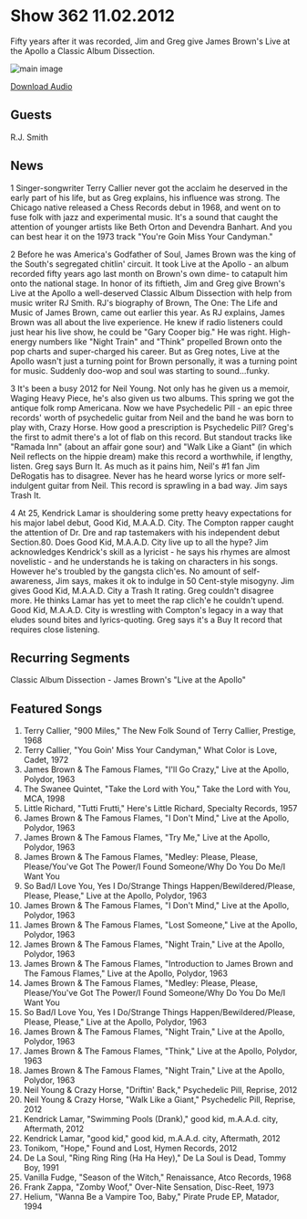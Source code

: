 # Show 362 11.02.2012
Fifty years after it was recorded, Jim and Greg give James Brown's Live at the Apollo a Classic Album Dissection.

![main image](http://www.soundopinions.org/images/2012/jamesbrown.jpg)

[Download Audio](http://audio.soundopinions.org/streams/2012/11/so_20121102.m3u)

## Guests
R.J. Smith

## News
1 Singer-songwriter Terry Callier never got the acclaim he deserved in the early part of his life, but as Greg explains, his influence was strong. The Chicago native released a Chess Records debut in 1968, and went on to fuse folk with jazz and experimental music. It's a sound that caught the attention of younger artists like Beth Orton and Devendra Banhart. And you can best hear it on the 1973 track "You're Goin Miss Your Candyman." 

2 Before he was America's Godfather of Soul, James Brown was the king of the South's segregated chitlin' circuit. It took Live at the Apollo - an album recorded fifty years ago last month on Brown's own dime- to catapult him onto the national stage. In honor of its fiftieth, Jim and Greg give Brown's Live at the Apollo a well-deserved Classic Album Dissection with help from music writer RJ Smith. RJ's biography of Brown, The One: The Life and Music of James Brown, came out earlier this year. As RJ explains, James Brown was all about the live experience. He knew if radio listeners could just hear his live show, he could be "Gary Cooper big." He was right. High-energy numbers like "Night Train" and "Think" propelled Brown onto the pop charts and super-charged his career. But as Greg notes, Live at the Apollo wasn't just a turning point for Brown personally, it was a turning point for music. Suddenly doo-wop and soul was starting to sound...funky.

3 It's been a busy 2012 for Neil Young. Not only has he given us a memoir, Waging Heavy Piece, he's also given us two albums. This spring we got the antique folk romp Americana. Now we have Psychedelic Pill - an epic three records' worth of psychedelic guitar from Neil and the band he was born to play with, Crazy Horse.  How good a prescription is Psychedelic Pill? Greg's the first to admit there's a lot of flab on this record. But standout tracks like "Ramada Inn" (about an affair gone sour) and "Walk Like a Giant" (in which Neil reflects on the hippie dream) make this record a worthwhile, if lengthy, listen. Greg says Burn It. As much as it pains him, Neil's #1 fan Jim DeRogatis has to disagree. Never has he heard worse lyrics or more self-indulgent guitar from Neil. This record is sprawling in a bad way. Jim says Trash It.

4 At 25, Kendrick Lamar is shouldering some pretty heavy expectations for his major label debut, Good Kid, M.A.A.D. City. The Compton rapper caught the attention of Dr. Dre and rap tastemakers with his independent debut Section.80. Does Good Kid, M.A.A.D. City live up to all the hype? Jim acknowledges Kendrick's skill as a lyricist - he says his rhymes are almost novelistic - and he understands he is taking on characters in his songs. However he's troubled by the gangsta clich'es. No amount of self-awareness, Jim says, makes it ok to indulge in 50 Cent-style misogyny. Jim gives Good Kid, M.A.A.D. City a Trash It rating. Greg couldn't disagree more. He thinks Lamar has yet to meet the rap clich'e he couldn't upend. Good Kid, M.A.A.D. City is wrestling with Compton's legacy in a way that eludes sound bites and lyrics-quoting. Greg says it's a Buy It record that requires close listening.

## Recurring Segments
Classic Album Dissection - James Brown's "Live at the Apollo"

## Featured Songs
1. Terry Callier, "900 Miles," The New Folk Sound of Terry Callier, Prestige, 1968
2. Terry Callier, "You Goin' Miss Your Candyman," What Color is Love, Cadet, 1972
3. James Brown & The Famous Flames, "I'll Go Crazy," Live at the Apollo, Polydor, 1963
4. The Swanee Quintet, "Take the Lord with You," Take the Lord with You, MCA, 1998
5. Little Richard, "Tutti Frutti," Here's Little Richard, Specialty Records, 1957
6. James Brown & The Famous Flames, "I Don't Mind," Live at the Apollo, Polydor, 1963
7. James Brown & The Famous Flames, "Try Me," Live at the Apollo, Polydor, 1963
8. James Brown & The Famous Flames, "Medley: Please, Please, Please/You've Got The Power/I Found Someone/Why Do You Do Me/I Want You 
9. So Bad/I Love You, Yes I Do/Strange Things Happen/Bewildered/Please, Please, Please," Live at the Apollo, Polydor, 1963
10. James Brown & The Famous Flames, "I Don't Mind," Live at the Apollo, Polydor, 1963
11. James Brown & The Famous Flames, "Lost Someone," Live at the Apollo, Polydor, 1963
12. James Brown & The Famous Flames, "Night Train," Live at the Apollo, Polydor, 1963
13. James Brown & The Famous Flames, "Introduction to James Brown and The Famous Flames," Live at the Apollo, Polydor, 1963
14. James Brown & The Famous Flames, "Medley: Please, Please, Please/You've Got The Power/I Found Someone/Why Do You Do Me/I Want You 
15. So Bad/I Love You, Yes I Do/Strange Things Happen/Bewildered/Please, Please, Please," Live at the Apollo, Polydor, 1963
16. James Brown & The Famous Flames, "Night Train," Live at the Apollo, Polydor, 1963
17. James Brown & The Famous Flames, "Think," Live at the Apollo, Polydor, 1963
18. James Brown & The Famous Flames, "Night Train," Live at the Apollo, Polydor, 1963
19. Neil Young & Crazy Horse, "Driftin' Back," Psychedelic Pill, Reprise, 2012
20. Neil Young & Crazy Horse, "Walk Like a Giant," Psychedelic Pill, Reprise, 2012
21. Kendrick Lamar, "Swimming Pools (Drank)," good kid, m.A.A.d. city, Aftermath, 2012
22. Kendrick Lamar, "good kid," good kid, m.A.A.d. city, Aftermath, 2012
23. Tonikom, "Hope," Found and Lost, Hymen Records, 2012
24. De La Soul, "Ring Ring Ring (Ha Ha Hey)," De La Soul is Dead, Tommy Boy, 1991
25. Vanilla Fudge, "Season of the Witch," Renaissance, Atco Records, 1968
26. Frank Zappa, "Zomby Woof," Over-Nite Sensation, Disc-Reet, 1973
27. Helium, "Wanna Be a Vampire Too, Baby," Pirate Prude EP, Matador, 1994

